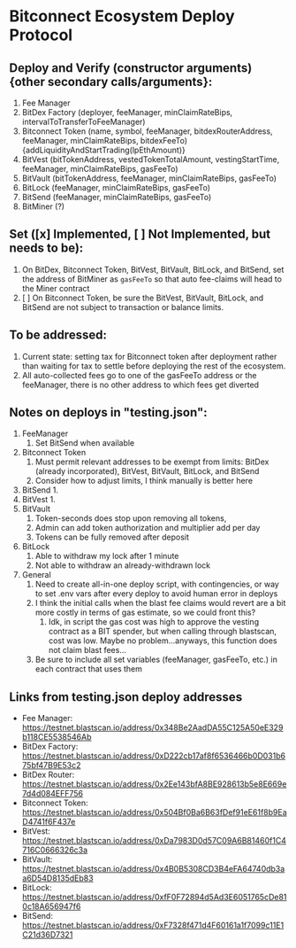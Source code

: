 # Bitconnect Ecosystem Deploy Protocol

## Deploy and Verify (constructor arguments) {other secondary calls/arguments}:

1. Fee Manager
2. BitDex Factory (deployer, feeManager, minClaimRateBips, intervalToTransferToFeeManager)
3. Bitconnect Token (name, symbol, feeManager, bitdexRouterAddress, feeManager, minClaimRateBips, bitdexFeeTo) {addLiquidityAndStartTrading(lpEthAmount)}
4. BitVest (bitTokenAddress, vestedTokenTotalAmount, vestingStartTime, feeManager, minClaimRateBips, gasFeeTo)
5. BitVault (bitTokenAddress, feeManager, minClaimRateBips, gasFeeTo)
6. BitLock (feeManager, minClaimRateBips, gasFeeTo)
7. BitSend (feeManager, minClaimRateBips, gasFeeTo)
8. BitMiner (?)

## Set ([x] Implemented, [ ] Not Implemented, but needs to be):
1. On BitDex, Bitconnect Token, BitVest, BitVault, BitLock, and BitSend, set the address of BitMiner as `gasFeeTo` so that auto fee-claims will head to the Miner contract
2. [ ] On Bitconnect Token, be sure the BitVest, BitVault, BitLock, and BitSend are not subject to transaction or balance limits.

## To be addressed:
1. Current state: setting tax for Bitconnect token after deployment rather than waiting for tax to settle before deploying the rest of the ecosystem.
2. All auto-collected fees go to one of the gasFeeTo address or the feeManager, there is no other address to which fees get diverted

## Notes on deploys in "testing.json":

1. FeeManager
    1. Set BitSend when available
2. Bitconnect Token
    1. Must permit relevant addresses to be exempt from limits: BitDex (already incorporated), BitVest, BitVault, BitLock, and BitSend
    2. Consider how to adjust limits, I think manually is better here
3. BitSend
    1. 
4. BitVest
    1. 
5. BitVault
    1. Token-seconds does stop upon removing all tokens,
    2. Admin can add token authorization and multiplier add per day
    3. Tokens can be fully removed after deposit
6. BitLock
    1. Able to withdraw my lock after 1 minute
    2. Not able to withdraw an already-withdrawn lock
7. General
    1. Need to create all-in-one deploy script, with contingencies, or way to set .env vars after every deploy to avoid human error in deploys
    2. I think the initial calls when the blast fee claims would revert are a bit more costly in terms of gas estimate, so we could front this? 
        1. Idk, in script the gas cost was high to approve the vesting contract as a BIT spender, but when calling through blastscan, cost was low. Maybe no problem...anyways, this function does not claim blast fees...
    3. Be sure to include all set variables (feeManager, gasFeeTo, etc.) in each contract that uses them

## Links from testing.json deploy addresses
- Fee Manager: https://testnet.blastscan.io/address/0x348Be2AadDA55C125A50eE329b118CE5538546Ab
- BitDex Factory: https://testnet.blastscan.io/address/0xD222cb17af8f6536466b0D031b675bf47B9E53c2
- BitDex Router: https://testnet.blastscan.io/address/0x2Ee143bfA8BE928613b5e8E669e7d4d084EFF756
- Bitconnect Token: https://testnet.blastscan.io/address/0x504Bf0Ba6B63fDef91eE61f8b9EaD4741f6F437e
- BitVest: https://testnet.blastscan.io/address/0xDa7983D0d57C09A6B81460f1C4716C0666326c3a
- BitVault: https://testnet.blastscan.io/address/0x4B0B5308CD3B4eFA64740db3aa6D54D8135dEb83
- BitLock: https://testnet.blastscan.io/address/0xfF0F72894d5Ad3E6051765cDe810c18A656947f6
- BitSend: https://testnet.blastscan.io/address/0xF7328f471d4F60161a1f7099c11E1C21d36D7321



